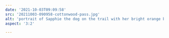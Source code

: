```yaml
---
date: '2021-10-03T09:09:58'
src: '20211003-090958-cottonwood-pass.jpg'
alt: 'portrait of Sapphie the dog on the trail with her bright orange backpack'
aspect: '3:2'

---
```

